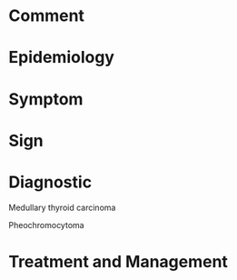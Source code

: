 # Comment

# Epidemiology

# Symptom

# Sign

# Diagnostic

Medullary thyroid carcinoma

Pheochromocytoma

# Treatment and Management
